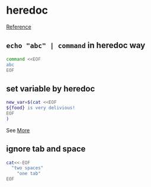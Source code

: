 # heredoc
[Reference](https://wangdoc.com/bash/quotation.html)

## `echo "abc" | command` in heredoc way
```bash
command <<EOF
abc
EOF
```

## set variable by heredoc
```bash
new_var=$(cat <<EOF
${food} is very delivious!
EOF
)
```

See [More](https://stackoverflow.com/a/1655389)
## ignore tab and space
```bash
cat<<-EOF
  "two spaces"
    "one tab"
EOF
```
